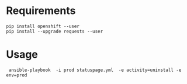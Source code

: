 # Requirements 

```
pip install openshift --user
pip install --upgrade requests --user
```

# Usage

```
 ansible-playbook  -i prod statuspage.yml  -e activity=uninstall -e env=prod
 ```